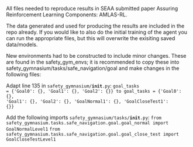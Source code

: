 All files needed to reproduce results in SEAA submitted paper Assuring Reinforcement Learning Components: AMLAS-RL.

The data generated and used for producing the results are included in the repo already. If you would like to also do the initial training of the agent you can run the appropriate files, but this will overwrite the exisiting saved data/models. 

New environments had to be constructed to include minor changes. These are found in the safety_gym_envs; it is recommended to copy these into safety_gymnasium/tasks/safe_navigation/goal and make changes in the following files:

Adapt line 135 in <code>safety_gymnasium/__init__.py</code>:
<code>goal_tasks = {'Goal0': {}, 'Goal1': {}, 'Goal2': {}} to goal_tasks = {'Goal0': {}, 'Goal1': {}, 'Goal2': {}, 'GoalNormal1': {}, 'GoalCloseTest1': {}}</code>

Add the following imports <code>safety_gymnasium/tasks/__init__.py</code>:
<code>from safety_gymnasium.tasks.safe_navigation.goal.goal_normal import GoalNormalLevel1</code>
<code>from safety_gymnasium.tasks.safe_navigation.goal.goal_close_test import GoalCloseTestLevel1</code>
